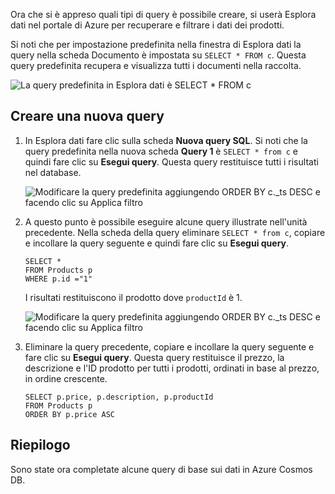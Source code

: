 Ora che si è appreso quali tipi di query è possibile creare, si userà Esplora dati nel portale di Azure per recuperare e filtrare i dati dei prodotti.

Si noti che per impostazione predefinita nella finestra di Esplora dati la query nella scheda Documento è impostata su `SELECT * FROM c`. Questa query predefinita recupera e visualizza tutti i documenti nella raccolta.

![La query predefinita in Esplora dati è `SELECT * FROM c`](../media-draft/4-run-queries/azure-cosmosdb-data-explorer-query.png)

## <a name="create-a-new-query"></a>Creare una nuova query

1. In Esplora dati fare clic sulla scheda **Nuova query SQL**. Si noti che la query predefinita nella nuova scheda **Query 1** è `SELECT * from c` e quindi fare clic su **Esegui query**. Questa query restituisce tutti i risultati nel database.

    ![Modificare la query predefinita aggiungendo ORDER BY c._ts DESC e facendo clic su Applica filtro](../media-draft/4-run-queries/azure-cosmosdb-data-explorer-edit-query.png)

2. A questo punto è possibile eseguire alcune query illustrate nell'unità precedente. Nella scheda della query eliminare `SELECT * from c`, copiare e incollare la query seguente e quindi fare clic su **Esegui query**.

    ```
    SELECT *
    FROM Products p
    WHERE p.id ="1"
    ```

    I risultati restituiscono il prodotto dove `productId` è 1.

    ![Modificare la query predefinita aggiungendo ORDER BY c._ts DESC e facendo clic su Applica filtro](../media-draft/4-run-queries/azure-cosmosdb-data-explorer-query-by-id.png)

3. Eliminare la query precedente, copiare e incollare la query seguente e fare clic su **Esegui query**. Questa query restituisce il prezzo, la descrizione e l'ID prodotto per tutti i prodotti, ordinati in base al prezzo, in ordine crescente.
 
    ```
    SELECT p.price, p.description, p.productId
    FROM Products p
    ORDER BY p.price ASC
    ```

## <a name="summary"></a>Riepilogo

Sono state ora completate alcune query di base sui dati in Azure Cosmos DB. 